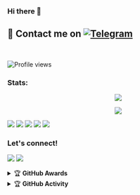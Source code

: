 ### Hi there 👋

<!--
**kenzx23/kenzx23** is a ✨ _special_ ✨ repository because its `README.md` (this file) appears on your GitHub profile.

Here are some ideas to get you started:

- 🔭 I’m currently working on ...
- 🌱 I’m currently learning ...
- 👯 I’m looking to collaborate on ...
- 🤔 I’m looking for help with ...
- 💬 Ask me about ...
- 📫 How to reach me: ...
- 😄 Pronouns: ...
- ⚡ Fun fact: ...
-->


## 📨 Contact me on [![Telegram](https://img.shields.io/badge/telegram-1b77FF.svg?style=for-the-badge&logo=telegram)](https://t.me/xgothboi) 
<br>

![Profile views](https://komarev.com/ghpvc/?username=kenzx23&color=blue&style=flat-square&label=Profile+Views)
### Stats:
<p align="center"><a href="https://github.com/kenzx23"><img src="https://github-readme-stats.vercel.app/api?username=kenzx23&show_icons=true&theme=radical"></a></p>
<p align="center"><a href="https://github.com/kenzx23"><img src="https://github-readme-stats.vercel.app/api/top-langs/?username=kenzx23&theme=radical&layout=compact"></a></p> 


<p>
    <img src="https://img.shields.io/badge/OS-Python-blue?&logo=Python" />
    <img src="https://img.shields.io/badge/OS-Windows-blue?&logo=Windows" />
    <img src="https://img.shields.io/badge/IDE-Xcode-blue?&logo=xcode" />
    <img src="https://img.shields.io/badge/Text%20Editor-Visual%20Studio%20Code-blue?&logo=visual%20studio%20code&logoColor=blue" />
    <img src="https://img.shields.io/badge/Sublime%20Text-gray?&logo=Sublime-Text" />
</p>

### Let's connect!
<p>
    <a href="https://t.me/xgothboi" target="blank"><img src="https://img.shields.io/badge/@xgothboi-30302f?style=flat&logo=telegram" /></a>
    <a href="https://instagram.com/Teguh" target="blank"><img src="https://img.shields.io/badge/@_.acxken-30302f?style=flat&logo=instagram" /></a>
</p>
<details>
    <summary>&#127942 <b>GitHub Awards</b></summary><br/>

![Github Trophy](https://github-profile-trophy.vercel.app/?username=phaticusthiccy)

</details>

<details>
    <summary>&#127942 <b>GitHub Activity</b></summary><br/>

![Metrics](https://metrics.lecoq.io/kenzx23?template=classic&repositories.forks=true&languages=1&languages.colors=github&languages.threshold=0%25&config.timezone=Asia%2FJakarta)

</details>
